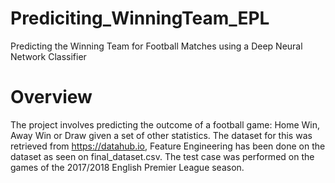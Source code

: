 # Prediciting_WinningTeam_EPL

Predicting the Winning Team for Football Matches using a Deep Neural Network Classifier

# Overview
The project involves predicting the outcome of a football game: Home Win, Away Win or Draw given a set of other statistics. The dataset for this was retrieved from https://datahub.io, Feature Engineering has been done on the dataset as seen on final_dataset.csv. 
The test case was performed on the games of the 2017/2018 English Premier League season.
